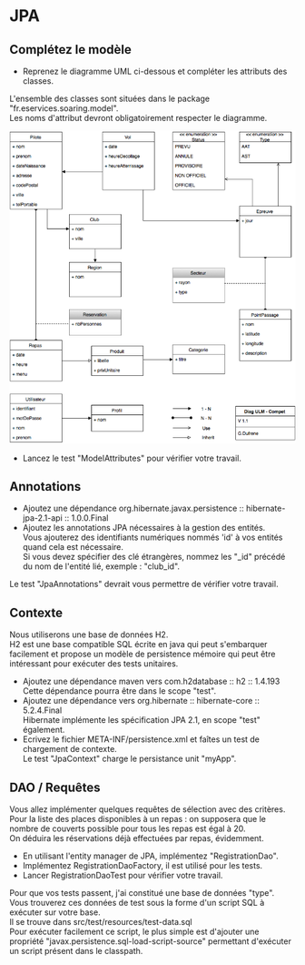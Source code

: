 # JPA

## Complétez le modèle

* Reprenez le diagramme UML ci-dessous et compléter les attributs des classes.

L'ensemble des classes sont situées dans le package "fr.eservices.soaring.model".  
Les noms d'attribut devront obligatoirement respecter le diagramme.  

![Diagramme UML](DiagrammeCompet.png)

* Lancez le test "ModelAttributes" pour vérifier votre travail.

## Annotations


* Ajoutez une dépendance org.hibernate.javax.persistence :: hibernate-jpa-2.1-api :: 1.0.0.Final
* Ajoutez les annotations JPA nécessaires à la gestion des entités.  
Vous ajouterez des identifiants numériques nommés 'id' à vos entités quand cela est nécessaire.  
Si vous devez spécifier des clé étrangères, nommez les "_id" précédé du nom de l'entité lié, exemple : "club_id".

Le test "JpaAnnotations" devrait vous permettre de vérifier votre travail.

## Contexte

Nous utiliserons une base de données H2.  
H2 est une base compatible SQL écrite en java qui peut s'embarquer facilement et propose un modèle de persistence mémoire qui peut être intéressant pour exécuter des tests unitaires.

* Ajoutez une dépendance maven vers com.h2database :: h2 :: 1.4.193  
Cette dépendance pourra être dans le scope "test".
* Ajoutez une dépendance vers org.hibernate :: hibernate-core :: 5.2.4.Final  
Hibernate implémente les spécification JPA 2.1, en scope "test" également.
* Ecrivez le fichier META-INF/persistence.xml  et faîtes un test de chargement de contexte.  
Le test "JpaContext" charge le persistance unit "myApp".

## DAO / Requêtes

Vous allez implémenter quelques requêtes de sélection avec des critères.  
Pour la liste des places disponibles à un repas : on supposera que le nombre de couverts possible pour tous les repas est égal à 20.  
On déduira les réservations déjà effectuées par repas, évidemment.

* En utilisant l'entity manager de JPA, implémentez "RegistrationDao".
* Implémentez RegistrationDaoFactory, il est utilisé pour les tests.
* Lancer RegistrationDaoTest pour vérifier votre travail.

Pour que vos tests passent, j'ai constitué une base de données "type".  
Vous trouverez ces données de test sous la forme d'un script SQL à exécuter sur votre base.  
Il se trouve dans src/test/resources/test-data.sql  
Pour exécuter facilement ce script, le plus simple est d'ajouter une propriété "javax.persistence.sql-load-script-source" permettant d'exécuter un script présent dans le classpath.

